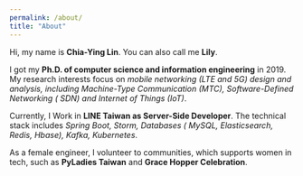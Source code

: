```yaml
---
permalink: /about/
title: "About"
---
```


Hi, my name is **Chia-Ying Lin**. You can also call me **Lily**.

I got my **Ph.D. of computer science and information engineering** in 2019. My research interests focus on *mobile
networking (LTE and 5G) design and analysis, including Machine-Type Communication (MTC), Software-Defined Networking (
SDN) and Internet of Things (IoT)*.

Currently, I Work in **LINE Taiwan as Server-Side Developer**. The technical stack includes *Spring Boot, Storm, Databases (
MySQL, Elasticsearch, Redis, Hbase), Kafka, Kubernetes*.

As a female engineer, I volunteer to communities, which supports women in tech, such as **PyLadies Taiwan** and **Grace Hopper
Celebration**.
